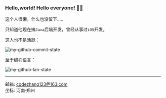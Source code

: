 ### Hello,world! Hello everyone! 👏👏

这个人很懒，什么也没留下......

只知道他现在搞`Java`后端开发，曾经从事过`iOS`开发。

这人也不是活跃：

![my-github-commit-state](https://github-readme-stats.vercel.app/api?username=cocoawork&show_icons=true&theme=radical&count_private=true)


至于编程语言：

![my-github-lan-state](https://github-readme-stats.vercel.app/api/top-langs/?username=cocoawork&hide_langs_below=0&theme=default&layout=compact&count_private=true)

---
邮箱: [codezhang123@163.com](codezhang123@163.com) <br/>
坐标: 河南·郑州
